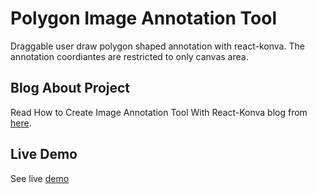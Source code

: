 # Polygon Image Annotation Tool

Draggable user draw polygon shaped annotation with react-konva. The annotation coordiantes are restricted to  only canvas area.

## Blog About Project

Read How to Create Image Annotation Tool With React-Konva blog from [here](https://devmuscle/blog/react-konva-image-annotation).

## Live Demo

See live [demo]()
